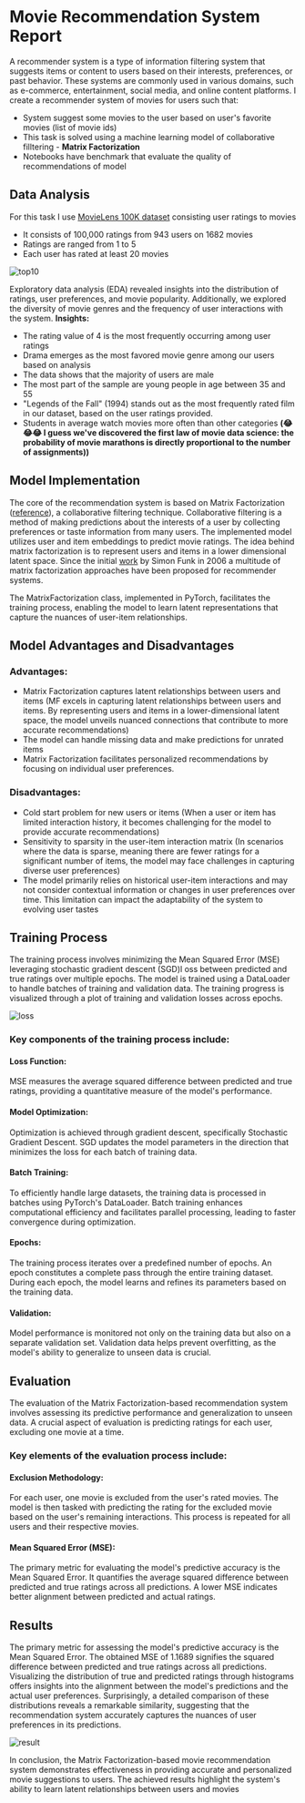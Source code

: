 # Movie Recommendation System Report
A recommender system is a type of information filtering system that suggests items or content to users based on their interests, preferences, or past behavior. These systems are commonly used in various domains, such as e-commerce, entertainment, social media, and online content platforms. I create a recommender system of movies for users such that:
 - System suggest some movies to the user based on user's favorite movies (list of movie ids)
 - This task is solved using a machine learning model of collaborative filltering - **Matrix Factorization**
 - Notebooks have benchmark that evaluate the quality of recommendations of model
 
 ## Data Analysis
 For this task I use [MovieLens 100K dataset](https://grouplens.org/datasets/movielens/100k/) consisting user ratings to movies
 * It consists of 100,000 ratings from 943 users on 1682 movies
 * Ratings are ranged from 1 to 5
 * Each user has rated at least 20 movies
 
 ![top10](https://github.com/akmchnkv/Movie-Recommender-System/blob/main/reports/figures%20/top10.png)
 
Exploratory data analysis (EDA) revealed insights into the distribution of ratings, user preferences, and movie popularity. Additionally, we explored the diversity of movie genres and the frequency of user interactions with the system.
**Insights:**
- The rating value of 4 is the most frequently occurring among user ratings
- Drama emerges as the most favored movie genre among our users based on analysis
- The data shows that the majority of users are male
- The most part of the sample are young people in age between 35 and 55
- "Legends of the Fall" (1994) stands out as the most frequently rated film in our dataset, based on the user ratings provided.
- Students in average watch movies more often than other categories **(😂😂😂 I guess we've discovered the first law of movie data science: the probability of movie marathons is directly proportional to the number of assignments))**

## Model Implementation
The core of the recommendation system is based on Matrix Factorization ([reference](https://towardsdatascience.com/recommendation-system-matrix-factorization-d61978660b4b)), a collaborative filtering technique. Collaborative filtering is a method of making predictions about the interests of a user by collecting preferences or taste information from many users. The implemented model utilizes user and item embeddings to predict movie ratings. The idea behind matrix factorization is to represent users and items in a lower dimensional latent space. Since the initial [work](https://sifter.org/%7Esimon/journal/20061211.html) by Simon Funk in 2006 a multitude of matrix factorization approaches have been proposed for recommender systems. 

The MatrixFactorization class, implemented in PyTorch, facilitates the training process, enabling the model to learn latent representations that capture the nuances of user-item relationships.

## Model Advantages and Disadvantages
### Advantages:
- Matrix Factorization captures latent relationships between users and items (MF excels in capturing latent relationships between users and items. By representing users and items in a lower-dimensional latent space, the model unveils nuanced connections that contribute to more accurate recommendations)
- The model can handle missing data and make predictions for unrated items
- Matrix Factorization facilitates personalized recommendations by focusing on individual user preferences.

### Disadvantages:
- Cold start problem for new users or items (When a user or item has limited interaction history, it becomes challenging for the model to provide accurate recommendations)
- Sensitivity to sparsity in the user-item interaction matrix (In scenarios where the data is sparse, meaning there are fewer ratings for a significant number of items, the model may face challenges in capturing diverse user preferences)
- The model primarily relies on historical user-item interactions and may not consider contextual information or changes in user preferences over time. This limitation can impact the adaptability of the system to evolving user tastes

## Training Process
The training process involves minimizing the Mean Squared Error (MSE) leveraging stochastic gradient descent (SGD)l oss between predicted and true ratings over multiple epochs. The model is trained using a DataLoader to handle batches of training and validation data. The training progress is visualized through a plot of training and validation losses across epochs.

![loss](https://github.com/akmchnkv/Movie-Recommender-System/blob/main/reports/figures%20/loss.png)

### Key components of the training process include:

#### Loss Function:
MSE measures the average squared difference between predicted and true ratings, providing a quantitative measure of the model's performance.

#### Model Optimization:
Optimization is achieved through gradient descent, specifically Stochastic Gradient Descent. SGD updates the model parameters in the direction that minimizes the loss for each batch of training data. 

#### Batch Training:
To efficiently handle large datasets, the training data is processed in batches using PyTorch's DataLoader. Batch training enhances computational efficiency and facilitates parallel processing, leading to faster convergence during optimization.

#### Epochs:
The training process iterates over a predefined number of epochs. An epoch constitutes a complete pass through the entire training dataset. During each epoch, the model learns and refines its parameters based on the training data.

#### Validation:
Model performance is monitored not only on the training data but also on a separate validation set. Validation data helps prevent overfitting, as the model's ability to generalize to unseen data is crucial.

## Evaluation
The evaluation of the Matrix Factorization-based recommendation system involves assessing its predictive performance and generalization to unseen data. A crucial aspect of evaluation is predicting ratings for each user, excluding one movie at a time. 

### Key elements of the evaluation process include:

#### Exclusion Methodology:
For each user, one movie is excluded from the user's rated movies. The model is then tasked with predicting the rating for the excluded movie based on the user's remaining interactions. This process is repeated for all users and their respective movies.

#### Mean Squared Error (MSE):
The primary metric for evaluating the model's predictive accuracy is the Mean Squared Error. It quantifies the average squared difference between predicted and true ratings across all predictions. A lower MSE indicates better alignment between predicted and actual ratings.


## Results
The primary metric for assessing the model's predictive accuracy is the Mean Squared Error. The obtained MSE of 1.1689 signifies the squared difference between predicted and true ratings across all predictions. Visualizing the distribution of true and predicted ratings through histograms offers insights into the alignment between the model's predictions and the actual user preferences. Surprisingly, a detailed comparison of these distributions reveals a remarkable similarity, suggesting that the recommendation system accurately captures the nuances of user preferences in its predictions.

![result](https://github.com/akmchnkv/Movie-Recommender-System/blob/main/reports/figures%20/result.png)

In conclusion, the Matrix Factorization-based movie recommendation system demonstrates effectiveness in providing accurate and personalized movie suggestions to users. The achieved results highlight the system's ability to learn latent relationships between users and movies

